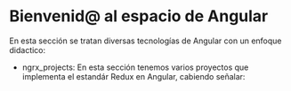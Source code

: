 <h1>Bienvenid@ al espacio de Angular</h1>
<p>En esta sección se tratan diversas tecnologías de Angular con un enfoque didactico: </p>
<ul>
    <li>ngrx_projects: En esta sección tenemos varios proyectos que implementa el estandár Redux en Angular, cabiendo señalar: </li>

</ul>
